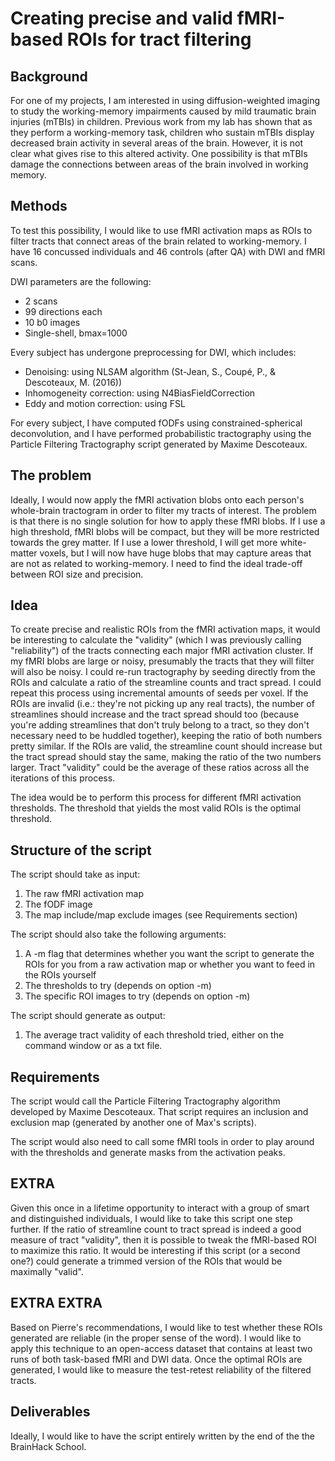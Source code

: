 Creating precise and valid fMRI-based ROIs for tract filtering
================================================================================

## Background
For one of my projects, I am interested in using diffusion-weighted imaging to study the working-memory impairments caused by mild traumatic brain injuries (mTBIs) in children. Previous work from my lab has shown that as they perform a working-memory task, children who sustain mTBIs display decreased brain activity in several areas of the brain. However, it is not clear what gives rise to this altered activity. One possibility is that mTBIs damage the connections between areas of the brain involved in working memory.

## Methods
To test this possibility, I would like to use fMRI activation maps as ROIs to filter tracts that connect areas of the brain related to working-memory. I have 16 concussed individuals and 46 controls (after QA) with DWI and fMRI scans.

DWI parameters are the following:
* 2 scans
* 99 directions each
* 10 b0 images
* Single-shell, bmax=1000

Every subject has undergone preprocessing for DWI, which includes:

* Denoising: using NLSAM algorithm (St-Jean, S., Coupé, P., & Descoteaux, M. (2016))
* Inhomogeneity correction: using N4BiasFieldCorrection
* Eddy and motion correction: using FSL

For every subject, I have computed fODFs using constrained-spherical deconvolution, and I have performed probabilistic tractography using the Particle Filtering Tractography script generated by Maxime Descoteaux.

## The problem
Ideally, I would now apply the fMRI activation blobs onto each person's whole-brain tractogram in order to filter my tracts of interest. The problem is that there is no single solution for how to apply these fMRI blobs. If I use a high threshold, fMRI blobs will be compact, but they will be more restricted towards the grey matter. If I use a lower threshold, I will get more white-matter voxels, but I will now have huge blobs that may capture areas that are not as related to working-memory. I need to find the ideal trade-off between ROI size and precision.

## Idea
To create precise and realistic ROIs from the fMRI activation maps, it would be interesting to calculate the "validity" (which I was previously calling "reliability") of the tracts connecting each major fMRI activation cluster. If my fMRI blobs are large or noisy, presumably the tracts that they will filter will also be noisy. I could re-run tractography by seeding directly from the ROIs and calculate a ratio of the streamline counts and tract spread. I could repeat this process using incremental amounts of seeds per voxel. If the ROIs are invalid (i.e.: they're not picking up any real tracts), the number of streamlines should increase and the tract spread should too (because you're adding streamlines that don't truly belong to a tract, so they don't necessary need to be huddled together), keeping the ratio of both numbers pretty similar. If the ROIs are valid, the streamline count should increase but the tract spread should stay the same, making the ratio of the two numbers larger. Tract "validity" could be the average of these ratios across all the iterations of this process.

The idea would be to perform this process for different fMRI activation thresholds. The threshold that yields the most valid ROIs is the optimal threshold.

## Structure of the script
The script should take as input:

1. The raw fMRI activation map
2. The fODF image
3. The map include/map exclude images (see Requirements section)

The script should also take the following arguments:

1. A -m flag that determines whether you want the script to generate the ROIs for you from a raw activation map or whether you want to feed in the ROIs yourself
2. The thresholds to try (depends on option -m)
3. The specific ROI images to try (depends on option -m)

The script should generate as output:

1. The average tract validity of each threshold tried, either on the command window or as a txt file.

## Requirements
The script would call the Particle Filtering Tractography algorithm developed by Maxime Descoteaux. That script requires an inclusion and exclusion map (generated by another one of Max's scripts).

The script would also need to call some fMRI tools in order to play around with the thresholds and generate masks from the activation peaks.

## EXTRA
Given this once in a lifetime opportunity to interact with a group of smart and distinguished individuals, I would like to take this script one step further. If the ratio of streamline count to tract spread is indeed a good measure of tract "validity", then it is possible to tweak the fMRI-based ROI to maximize this ratio. It would be interesting if this script (or a second one?) could generate a trimmed version of the ROIs that would be maximally "valid".

## EXTRA EXTRA
Based on Pierre's recommendations, I would like to test whether these ROIs generated are reliable (in the proper sense of the word). I would like to apply this technique to an open-access dataset that contains at least two runs of both task-based fMRI and DWI data. Once the optimal ROIs are generated, I would like to measure the test-retest reliability of the filtered tracts.

## Deliverables
Ideally, I would like to have the script entirely written by the end of the the BrainHack School.

